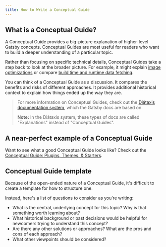 ```yaml
---
title: How to Write a Conceptual Guide
---
```


## What is a Conceptual Guide?

A Conceptual Guide provides a big-picture explanation of higher-level Gatsby concepts. Conceptual Guides are most useful for readers who want to build a deeper understanding of a particular topic.

Rather than focusing on specific technical details, Conceptual Guides take a step back to look at the broader picture. For example, it might explain [image optimizations](/docs/conceptual/using-gatsby-image/) or compare [build time and runtime data fetching](/docs/conceptual/data-fetching/).

You can think of a Conceptual Guide as a discussion. It compares the benefits and risks of different approaches. It provides additional historical context to explain how things ended up the way they are.

> For more information on Conceptual Guides, check out the [Diátaxis documentation system](https://diataxis.fr/explanation/), which the Gatsby docs are based on.
>
> **Note:** In the Diátaxis system, these types of docs are called "Explanations" instead of "Conceptual Guides".

## A near-perfect example of a Conceptual Guide

Want to see what a good Conceptual Guide looks like? Check out the [Conceptual Guide: Plugins, Themes, & Starters](/docs/conceptual/plugins-themes-and-starters/).

## Conceptual Guide template

Because of the open-ended nature of a Conceptual Guide, it's difficult to create a template for how to structure one.

Instead, here's a list of questions to consider as you're writing:

- What is the central, underlying concept for this topic? Why is that something worth learning about?
- What historical background or past decisions would be helpful for newcomers trying to understand this concept?
- Are there any other solutions or approaches? What are the pros and cons of each approach?
- What other viewpoints should be considered?
